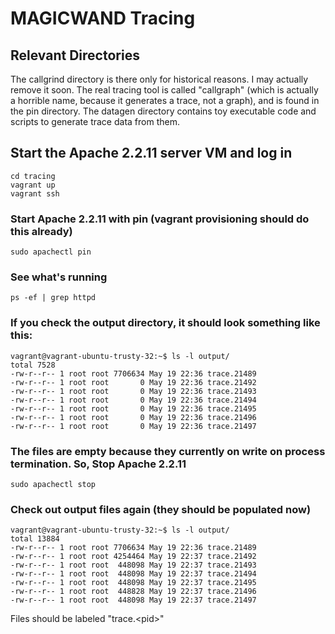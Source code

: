 MAGICWAND Tracing 
=======

## Relevant Directories

The callgrind directory is there only for historical reasons. I may actually remove it soon. The real tracing tool is called "callgraph" (which is actually a horrible name, because it generates a trace, not a graph), and is found in the pin directory. The datagen directory contains toy executable code and scripts to generate trace data from them. 

## Start the Apache 2.2.11 server VM and log in

```
cd tracing
vagrant up
vagrant ssh
```
### Start Apache 2.2.11 with pin (vagrant provisioning should do this already)

```
sudo apachectl pin
```

### See what's running
```
ps -ef | grep httpd
```

### If you check the output directory, it should look something like this:
```
vagrant@vagrant-ubuntu-trusty-32:~$ ls -l output/
total 7528
-rw-r--r-- 1 root root 7706634 May 19 22:36 trace.21489
-rw-r--r-- 1 root root       0 May 19 22:36 trace.21492
-rw-r--r-- 1 root root       0 May 19 22:36 trace.21493
-rw-r--r-- 1 root root       0 May 19 22:36 trace.21494
-rw-r--r-- 1 root root       0 May 19 22:36 trace.21495
-rw-r--r-- 1 root root       0 May 19 22:36 trace.21496
-rw-r--r-- 1 root root       0 May 19 22:36 trace.21497
```

### The files are empty because they currently on write on process termination. So, Stop Apache 2.2.11
```
sudo apachectl stop
```

### Check out output files again (they should be populated now)
```
vagrant@vagrant-ubuntu-trusty-32:~$ ls -l output/
total 13884
-rw-r--r-- 1 root root 7706634 May 19 22:36 trace.21489
-rw-r--r-- 1 root root 4254464 May 19 22:37 trace.21492
-rw-r--r-- 1 root root  448098 May 19 22:37 trace.21493
-rw-r--r-- 1 root root  448098 May 19 22:37 trace.21494
-rw-r--r-- 1 root root  448098 May 19 22:37 trace.21495
-rw-r--r-- 1 root root  448828 May 19 22:37 trace.21496
-rw-r--r-- 1 root root  448098 May 19 22:37 trace.21497
```
Files should be labeled "trace.\<pid\>"
